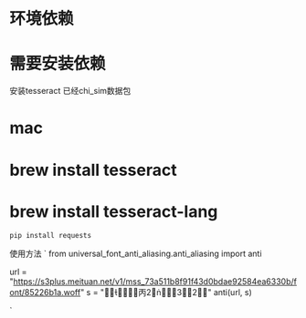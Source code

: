 # 环境依赖

# 需要安装依赖
安装tesseract 已经chi_sim数据包

# mac
# brew install tesseract
# brew install tesseract-lang

`
pip install requests
`

使用方法
`
from universal_font_anti_aliasing.anti_aliasing import anti


url = "https://s3plus.meituan.net/v1/mss_73a511b8f91f43d0bdae92584ea6330b/font/85226b1a.woff"
s = "丙232"
anti(url, s)

`


